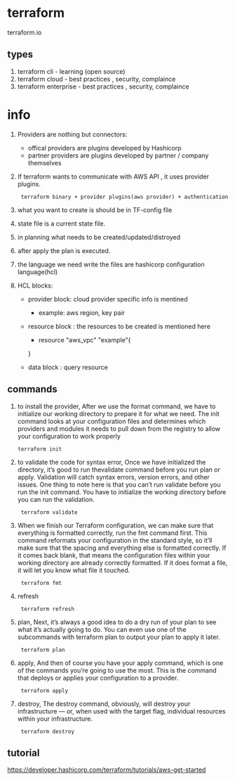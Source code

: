 # terraform

terraform.io

## types

1. terraform cli - learning (open source)
2. terraform cloud - best practices , security, complaince
3. terraform enterprise - best practices , security, complaince

# info
1. Providers are nothing but connectors:
   * offical providers are plugins developed by Hashicorp
   * partner providers are plugins developed by partner / company themselves

2. If terraform wants to communicate with AWS API , it uses provider plugins.

    ```console
     terraform binary + provider plugins(aws provider) + authentication
     ```

3. what you want to create is should be in TF-config file
4. state file is a current state file.
5. in planning what needs to be created/updated/distroyed
6. after apply the plan is executed.
7. the language we need write the files are hashicorp configuration language(hcl)
8. HCL blocks:
    * provider block: cloud provider specific info is mentined
        * example: aws region, key pair  
    * resource block : the resources to be created is mentioned here
        * resource "aws_vpc" "example"{


        } 
    * data block : query resource

## commands
1. to install the provider, After we use the format command, we have to initialize our
working directory to prepare it for what we need.
The init command looks at your configuration files and
determines which providers and modules it needs to pull down
from the registry to allow your configuration to work properly
    ```console
    terraform init
    ```
2. to validate the code for syntax error, Once we have initialized the directory, it’s good to run
thevalidate command before you run plan or apply. Validation
will catch syntax errors, version errors, and other issues. One thing
to note here is that you can’t run validate before you run
the init command. You have to initialize the working directory
before you can run the validation. 
   ```console
    terraform validate
    ```
3. When we finish our Terraform configuration, we can make sure that
everything is formatted correctly, run the fmt command first.
This command reformats your configuration in the standard style,
so it’ll make sure that the spacing and everything else is formatted
correctly. If it comes back blank, that means the configuration files
within your working directory are already correctly formatted. If it
does format a file, it will let you know what file it touched. 
   ```console
    terraform fmt
    ```
4. refresh
   ```console
    terraform refresh
    ```
5. plan, Next, it’s always a good idea to do a dry run of your plan to see
what it’s actually going to do. You can even use one of the
subcommands with terraform plan to output your plan to apply
it later. 
   ```console
    terraform plan
    ```
6. apply, And then of course you have your apply command, which is one of
the commands you’re going to use the most. This is the command
that deploys or applies your configuration to a provider. 

   ```console
    terraform apply
    ```
7. destroy, The destroy command, obviously, will destroy your infrastructure
— or, when used with the target flag, individual resources within
your infrastructure. 
   ```console
    terraform destroy
    ```

## tutorial

https://developer.hashicorp.com/terraform/tutorials/aws-get-started